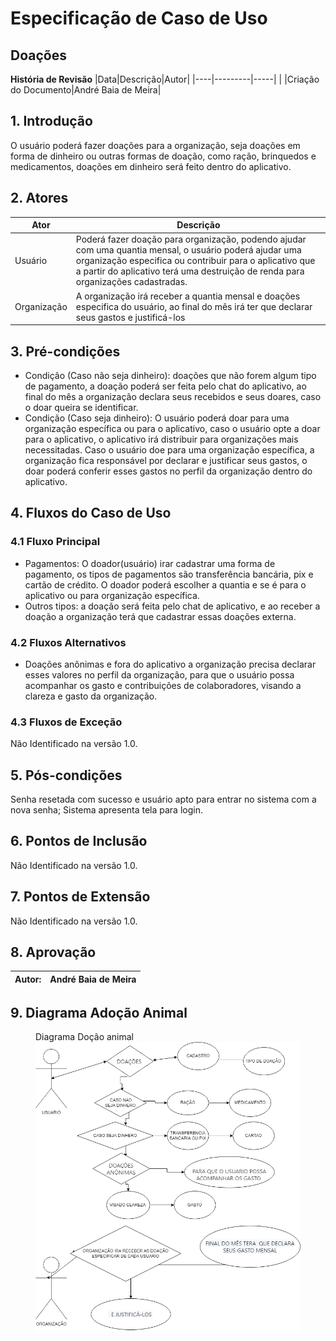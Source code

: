 # Especificação de Caso de Uso
## Doações

**História de Revisão**
|Data|Descrição|Autor|
|----|---------|-----|
| |Criação do Documento|André Baia de Meira|

## 1. Introdução
O usuário poderá fazer doações para a organização, seja doações em forma de dinheiro ou outras formas de doação, como ração, brinquedos e medicamentos, doações em dinheiro será feito dentro do aplicativo.

## 2. Atores
|Ator|Descrição|
|----|---------|
|Usuário|Poderá fazer doação para organização, podendo ajudar com uma quantia mensal, o usuário poderá ajudar uma organização especifica ou contribuir para o aplicativo que a partir do aplicativo terá uma destruição de renda para organizações cadastradas.|
|Organização| A organização irá receber a quantia mensal e doações especifica do usuário, ao final do mês irá ter que declarar seus gastos e justificá-los|

## 3. Pré-condições
* Condição (Caso não seja dinheiro): doações que não forem algum tipo de pagamento, a doação poderá ser feita pelo chat do aplicativo, ao final do mês a organização declara seus recebidos e seus doares, caso o doar queira se identificar.
* Condição (Caso seja dinheiro): O usuário poderá doar para uma organização específica ou para o aplicativo, caso o usuário opte a doar para o aplicativo, o aplicativo irá distribuir para organizações mais necessitadas. Caso o usuário doe para uma organização específica, a organização fica responsável por declarar e justificar seus gastos, o doar poderá conferir esses gastos no perfil da organização dentro do aplicativo.

## 4. Fluxos do Caso de Uso
### 4.1 Fluxo Principal
* Pagamentos: O doador(usuário) irar cadastrar uma forma de pagamento, os tipos de pagamentos são transferência bancária, pix e cartão de crédito. O doador poderá escolher a quantia e se é para o aplicativo ou para organização específica.
* Outros tipos: a doação será feita pelo chat de aplicativo, e ao receber a doação a organização terá que cadastrar essas doações externa.

### 4.2 Fluxos Alternativos
* Doações anônimas e fora do aplicativo a organização precisa declarar esses valores no perfil da organização, para que o usuário possa acompanhar os gasto e contribuições de colaboradores, visando a clareza e gasto da organização.

### 4.3 Fluxos de Exceção
Não Identificado na versão 1.0.

## 5. Pós-condições
Senha resetada com sucesso e usuário apto para entrar no sistema com a nova senha;
Sistema apresenta tela para login.

## 6. Pontos de Inclusão
Não Identificado na versão 1.0.

## 7. Pontos de Extensão
Não Identificado na versão 1.0.

## 8. Aprovação

|Autor:|André Baia de Meira|
|------|-------------------|

## 9. Diagrama Adoção Animal

<figure>
  <figurecaption> Diagrama Doção animal</figurecaption>
<img src="https://github.com/TurmaADS2020/PetLife/blob/main/documentation/images/attachment/fa1_doacao_animal.png">
  </figure>

